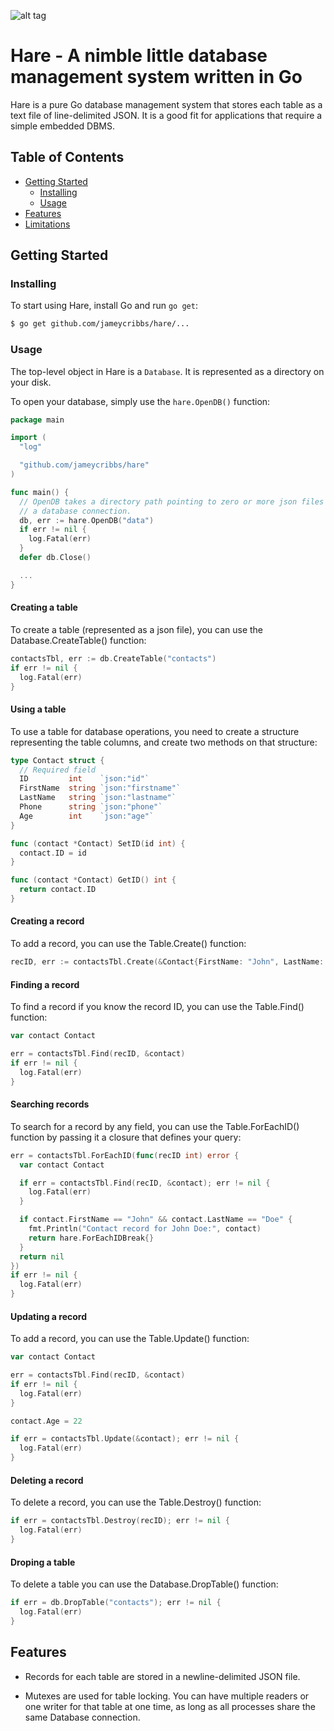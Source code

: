 ![alt tag](https://raw.githubusercontent.com/jameycribbs/hare/master/hare.jpg)

Hare - A nimble little database management system written in Go
====

Hare is a pure Go database management system that stores each table as
a text file of line-delimited JSON.  It is a good fit for applications
that require a simple embedded DBMS.

## Table of Contents

- [Getting Started](#getting-started)
  - [Installing](#installing)
  - [Usage](#usage)
- [Features](#features)
- [Limitations](#limitations)

## Getting Started

### Installing

To start using Hare, install Go and run `go get`:

```sh
$ go get github.com/jameycribbs/hare/...
```

### Usage

The top-level object in Hare is a `Database`. It is represented as a directory on
your disk.

To open your database, simply use the `hare.OpenDB()` function:

```go
package main

import (
  "log"

  "github.com/jameycribbs/hare"
)

func main() {
  // OpenDB takes a directory path pointing to zero or more json files and returns
  // a database connection.
  db, err := hare.OpenDB("data")
  if err != nil {
    log.Fatal(err)
  }
  defer db.Close()

  ...
}
```

#### Creating a table

To create a table (represented as a json file), you can use the
Database.CreateTable() function:

```go
contactsTbl, err := db.CreateTable("contacts")
if err != nil {
  log.Fatal(err)
}
```

#### Using a table

To use a table for database operations, you need to create a
structure representing the table columns, and create two methods 
on that structure:

```go
type Contact struct {
  // Required field
  ID         int    `json:"id"`
  FirstName  string `json:"firstname"`
  LastName   string `json:"lastname"`
  Phone      string `json:"phone"`
  Age        int    `json:"age"`
}

func (contact *Contact) SetID(id int) {
  contact.ID = id
}

func (contact *Contact) GetID() int {
  return contact.ID
}
```

#### Creating a record

To add a record, you can use the Table.Create() function:

```go
recID, err := contactsTbl.Create(&Contact{FirstName: "John", LastName: "Doe", Phone: "888-888-8888", Age: 21})
```


#### Finding a record

To find a record if you know the record ID, you can use the Table.Find() function:

```go
var contact Contact

err = contactsTbl.Find(recID, &contact)
if err != nil {
  log.Fatal(err)
}
```


#### Searching records

To search for a record by any field, you can use the Table.ForEachID() function
by passing it a closure that defines your query:

```go
err = contactsTbl.ForEachID(func(recID int) error {
  var contact Contact

  if err = contactsTbl.Find(recID, &contact); err != nil {
    log.Fatal(err)
  }

  if contact.FirstName == "John" && contact.LastName == "Doe" {
    fmt.Println("Contact record for John Doe:", contact)
    return hare.ForEachIDBreak{}
  }
  return nil
})
if err != nil {
  log.Fatal(err)
}
```


#### Updating a record

To add a record, you can use the Table.Update() function:

```go
var contact Contact

err = contactsTbl.Find(recID, &contact)
if err != nil {
  log.Fatal(err)
}

contact.Age = 22

if err = contactsTbl.Update(&contact); err != nil {
  log.Fatal(err)
}
```


#### Deleting a record

To delete a record, you can use the Table.Destroy() function:

```go
if err = contactsTbl.Destroy(recID); err != nil {
  log.Fatal(err)
}
```


#### Droping a table

To delete a table you can use the Database.DropTable() function:

```go
if err = db.DropTable("contacts"); err != nil {
  log.Fatal(err)
}
```


## Features

* Records for each table are stored in a newline-delimited JSON file.

* Mutexes are used for table locking.  You can have multiple readers
  or one writer for that table at one time, as long as all processes 
  share the same Database connection.

